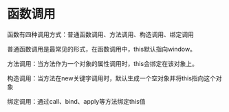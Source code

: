 # 函数调用

函数有四种调用方式：普通函数调用、方法调用、构造调用、绑定调用

普通函数调用是最常见的形式，在函数调用中，this默认指向window。

方法调用：当方法作为一个对象的属性调用时，this会绑定在该对象上。

构造调用：当方法在new关键字调用时，默认生成一个空对象并将this指向这个对象

绑定调用：通过call、bind、apply等方法绑定this值